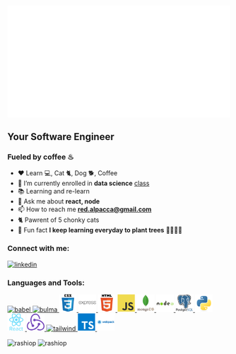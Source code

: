 <div align="center" height="200" width="100%">
    <img src="title.svg" alt="Hi, I am Popsy">
</div>
<h2>Your Software Engineer</h2>
<h3>Fueled by coffee ♨</h3>

- ❤ Learn 💻, Cat 🐈, Dog 🐕, Coffee
- 🌱 I’m currently enrolled in **data science** [class](http://pacmann.ai/)
- 📚 Learning and re-learn
- 💬 Ask me about **react, node**
- 📫 How to reach me **red.alpacca@gmail.com**
- 🐈 Pawrent of 5 chonky cats 
- 🌲 Fun fact **I keep learning everyday to plant trees** 🌲🌲🌲🌲

<h3 align="left">Connect with me:</h3>
<p align="left">
    <a href="https://linkedin.com/in/ppsari" target="blank">
        <img
             align="center"
             src="https://encrypted-tbn0.gstatic.com/images?q=tbn:ANd9GcTr6XEJreNg-qwIhidx4LuW-aJvO0gbtOQTALWAQFnwmhTKD57x_1KYSDby&s=10"
             alt="linkedin"
             height="30"
             width="40"
         />
    </a>
</p>

<h3 align="left">Languages and Tools:</h3>
<p align="left"> <a href="https://babeljs.io/" target="_blank"> <img src="https://www.vectorlogo.zone/logos/babeljs/babeljs-icon.svg" alt="babel" width="40" height="40"/> </a> <a href="https://bulma.io/" target="_blank"> <img src="https://raw.githubusercontent.com/gilbarbara/logos/804dc257b59e144eaca5bc6ffd16949752c6f789/logos/bulma.svg" alt="bulma" width="40" height="40"/> </a> <a href="https://www.w3schools.com/css/" target="_blank"> <img src="https://raw.githubusercontent.com/devicons/devicon/master/icons/css3/css3-original-wordmark.svg" alt="css3" width="40" height="40"/> </a> <a href="https://expressjs.com" target="_blank"> <img src="https://raw.githubusercontent.com/devicons/devicon/master/icons/express/express-original-wordmark.svg" alt="express" width="40" height="40"/> </a> <a href="https://www.w3.org/html/" target="_blank"> <img src="https://raw.githubusercontent.com/devicons/devicon/master/icons/html5/html5-original-wordmark.svg" alt="html5" width="40" height="40"/> </a> <a href="https://developer.mozilla.org/en-US/docs/Web/JavaScript" target="_blank"> <img src="https://raw.githubusercontent.com/devicons/devicon/master/icons/javascript/javascript-original.svg" alt="javascript" width="40" height="40"/> </a> <a href="https://www.mongodb.com/" target="_blank"> <img src="https://raw.githubusercontent.com/devicons/devicon/master/icons/mongodb/mongodb-original-wordmark.svg" alt="mongodb" width="40" height="40"/> </a> <a href="https://nodejs.org" target="_blank"> <img src="https://raw.githubusercontent.com/devicons/devicon/master/icons/nodejs/nodejs-original-wordmark.svg" alt="nodejs" width="40" height="40"/> </a> <a href="https://www.postgresql.org" target="_blank"> <img src="https://raw.githubusercontent.com/devicons/devicon/master/icons/postgresql/postgresql-original-wordmark.svg" alt="postgresql" width="40" height="40"/> </a> <a href="https://www.python.org" target="_blank"> <img src="https://raw.githubusercontent.com/devicons/devicon/master/icons/python/python-original.svg" alt="python" width="40" height="40"/> </a> <a href="https://reactjs.org/" target="_blank"> <img src="https://raw.githubusercontent.com/devicons/devicon/master/icons/react/react-original-wordmark.svg" alt="react" width="40" height="40"/> </a> <a href="https://redux.js.org" target="_blank"> <img src="https://raw.githubusercontent.com/devicons/devicon/master/icons/redux/redux-original.svg" alt="redux" width="40" height="40"/> </a> <a href="https://tailwindcss.com/" target="_blank"> <img src="https://www.vectorlogo.zone/logos/tailwindcss/tailwindcss-icon.svg" alt="tailwind" width="40" height="40"/> </a> <a href="https://www.typescriptlang.org/" target="_blank"> <img src="https://raw.githubusercontent.com/devicons/devicon/master/icons/typescript/typescript-original.svg" alt="typescript" width="40" height="40"/> </a> <a href="https://webpack.js.org" target="_blank"> <img src="https://raw.githubusercontent.com/devicons/devicon/d00d0969292a6569d45b06d3f350f463a0107b0d/icons/webpack/webpack-original-wordmark.svg" alt="webpack" width="40" height="40"/> </a> </p>

<p>
    <img align="center" src="https://github-readme-stats.vercel.app/api?username=rashiop&show_icons=true&locale=en" alt="rashiop" />
    <img align="center" src="https://github-readme-streak-stats.herokuapp.com/?user=rashiop&" alt="rashiop" />
</p>
